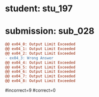 # student: stu_197
# submission: sub_028

```diff
@@ ex04_0: Output Limit Exceeded
@@ ex04_1: Output Limit Exceeded
@@ ex04_2: Output Limit Exceeded
- ex04_3: Wrong Answer
@@ ex04_4: Output Limit Exceeded
@@ ex04_5: Output Limit Exceeded
@@ ex04_6: Output Limit Exceeded
@@ ex04_7: Output Limit Exceeded
@@ ex04_8: Output Limit Exceeded
```
#incorrect=9
#correct=0
